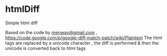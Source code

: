 htmlDiff
========

Simple html diff

Based on the code by menway@gmail.com , 
 https://code.google.com/p/google-diff-match-patch/wiki/Plaintext
 The html tags are replaced by a unicode character , the diff is performed 
 & then the unicode is converted back to html tags 
